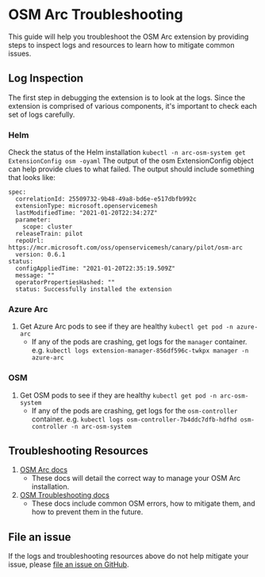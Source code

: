 # OSM Arc Troubleshooting

This guide will help you troubleshoot the OSM Arc extension by providing steps to inspect logs and resources to learn how to mitigate common issues.

## Log Inspection

The first step in debugging the extension is to look at the logs. Since the extension is comprised of various components, it's important to check each set of logs carefully.

### Helm
Check the status of the Helm installation
`kubectl -n arc-osm-system get ExtensionConfig osm -oyaml`
The output of the osm ExtensionConfig object can help provide clues to what failed. The output should include something that looks like:
```
spec:
  correlationId: 25509732-9b48-49a8-bd6e-e517dbfb992c
  extensionType: microsoft.openservicemesh
  lastModifiedTime: "2021-01-20T22:34:27Z"
  parameter:
    scope: cluster
  releaseTrain: pilot
  repoUrl: https://mcr.microsoft.com/oss/openservicemesh/canary/pilot/osm-arc
  version: 0.6.1
status:
  configAppliedTime: "2021-01-20T22:35:19.509Z"
  message: ""
  operatorPropertiesHashed: ""
  status: Successfully installed the extension
```

### Azure Arc
1. Get Azure Arc pods to see if they are healthy
`kubectl get pod -n azure-arc`
    - If any of the pods are crashing, get logs for the `manager` container. 
e.g. `kubectl logs extension-manager-856df596c-twkpx manager -n azure-arc`

### OSM
1. Get OSM pods to see if they are healthy
`kubectl get pod -n arc-osm-system`
    - If any of the pods are crashing, get logs for the `osm-controller` container. 
e.g. `kubectl logs osm-controller-7b4ddc7dfb-hdfhd osm-controller -n arc-osm-system`

## Troubleshooting Resources
1. [OSM Arc docs](https://github.com/Azure/osm-azure/tree/main/docs)
    - These docs will detail the correct way to manage your OSM Arc installation. 
1. [OSM Troubleshooting docs](https://github.com/openservicemesh/osm/tree/main/docs/troubleshooting)
    - These docs include common OSM errors, how to mitigate them, and how to prevent them in the future.

## File an issue
If the logs and troubleshooting resources above do not help mitigate your issue, please [file an issue on GitHub](https://github.com/Azure/osm-azure/issues/new).